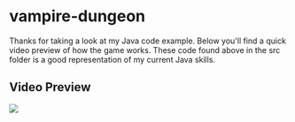 # vampire-dungeon
Thanks for taking a look at my Java code example. Below you'll find a quick video preview of how the game works. These code found above in the src folder is a good representation of my current Java skills.


Video Preview
-------------
[![](http://img.youtube.com/vi/iUuynKFVqT8/0.jpg)](http://www.youtube.com/watch?v=iUuynKFVqT8 "video preview for vampire dungeon game")
